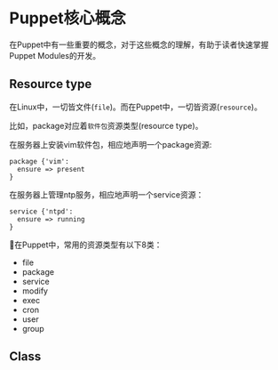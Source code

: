 # Puppet核心概念

在Puppet中有一些重要的概念，对于这些概念的理解，有助于读者快速掌握Puppet Modules的开发。

## Resource type

在Linux中，一切皆文件(`file`)。而在Puppet中，一切皆资源(`resource`)。


比如，package对应着`软件包`资源类型(resource type)。


在服务器上安装vim软件包，相应地声明一个package资源:

```puppet
package {'vim':
  ensure => present
}
```


在服务器上管理ntp服务，相应地声明一个service资源：

```puppet
service {'ntpd':
  ensure => running
}
```

在Puppet中，常用的资源类型有以下8类：

- file
- package
- service
- modify
- exec
- cron
- user
- group

## Class

